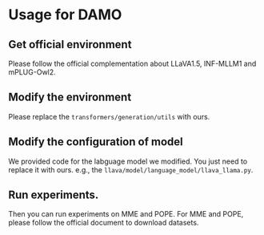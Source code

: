 # Usage for DAMO

## Get official environment
Please follow the official complementation about LLaVA1.5, INF-MLLM1 and mPLUG-Owl2.

## Modify the environment
Please replace the ```transformers/generation/utils``` with ours.

## Modify the configuration of model
We provided code for the labguage model we modified. You just need to replace it with ours. e.g., the ```llava/model/language_model/llava_llama.py```.

## Run experiments.
Then you can run experiments on MME and POPE.
For MME and POPE, please follow the official document to download datasets.